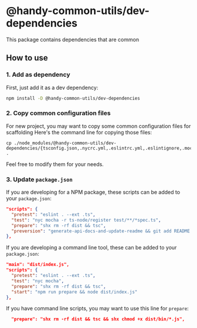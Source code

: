 # @handy-common-utils/dev-dependencies

This package contains dependencies that are common

## How to use

### 1. Add as dependency

First, just add it as a dev dependency:

```sh
npm install -D @handy-common-utils/dev-dependencies
```

### 2. Copy common configuration files

For new project, you may want to copy some common configuration files for scaffolding 
Here's the command line for copying those files:

```
cp ./node_modules/@handy-common-utils/dev-dependencies/{tsconfig.json,.nycrc.yml,.eslintrc.yml,.eslintignore,.mocharc.yml} .
```

Feel free to modify them for your needs.

### 3. Update `package.json`

If you are developing for a NPM package, these scripts can be added to your `package.json`:

```json
"scripts": {
  "pretest": "eslint . --ext .ts",
  "test": "nyc mocha -r ts-node/register test/**/*spec.ts",
  "prepare": "shx rm -rf dist && tsc",
  "preversion": "generate-api-docs-and-update-readme && git add README.md"
},
```

If you are developing a command line tool, these can be added to your `package.json`:

```json
"main": "dist/index.js",
"scripts": {
  "pretest": "eslint . --ext .ts",
  "test": "nyc mocha",
  "prepare": "shx rm -rf dist && tsc",
  "start": "npm run prepare && node dist/index.js"
},
```

If you have command line scripts, you may want to use this line for `prepare`:

```json
  "prepare": "shx rm -rf dist && tsc && shx chmod +x dist/bin/*.js",
```
